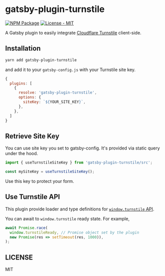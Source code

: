# gatsby-plugin-turnstile

[![NPM Package](https://img.shields.io/npm/v/gatsby-plugin-turnstile)](https://www.npmjs.com/package/gatsby-plugin-turnstile)
[![License - MIT](https://img.shields.io/github/license/cometkim/gatsby-plugin-turnstile)](#LICENSE)

A Gatsby plugin to easily integrate [Cloudflare Turnstile](https://developers.cloudflare.com/turnstile/) client-side.

## Installation

```bash
yarn add gatsby-plugin-turnstile
```

and add it to your `gatsby-config.js` with your Turnstile site key.

```js
{
  plugins: [
    {
      resolve: 'gatsby-plugin-turnstile',
      options: {
        siteKey: `${YOUR_SITE_KEY}`,
      },
    },
  ]
}
```

## Retrieve Site Key

You can use site key you set to gatsby-config. It's provided via static query under the hood.

```js
import { useTurnstileSiteKey } from 'gatsby-plugin-turnstile/src';

const mySiteKey = useTurnstileSiteKey();
```

Use this key to protect your form.

## Use Turnstile API

This plugin provide loader and type definitions for [`window.turnstile` API](https://developers.cloudflare.com/turnstile/get-started/client-side-rendering/#explicitly-render-the-turnstile-widget).

You can await to `window.turnstile` ready state. For example,

```js
await Promise.race(
  window.turnstileReady, // Promise object set by the plugin
  new Promise(res => setTimeout(res, 1000)),
);
```

## LICENSE

MIT
